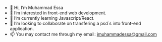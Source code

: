 - 👋 Hi, I’m Muhammad Essa
- 👀 I’m interested in front-end web development. 
- 🌱 I’m currently learning Javascript/React.
- 💞️ I’m looking to collaborate on transfering a psd`s into front-end application.
- 📫 You may contact me through my email: imuhammadessa@gmail.com
